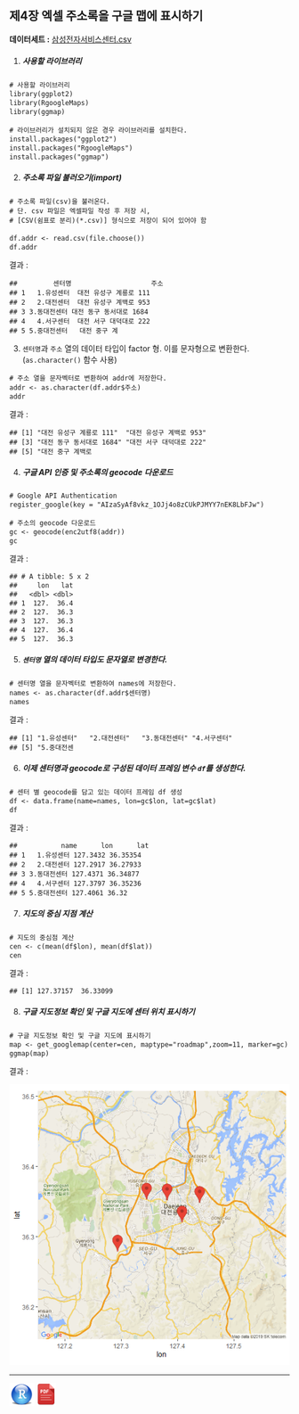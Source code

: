 ## 제4장 엑셀 주소록을 구글 맵에 표시하기



**데이터세트 :** [삼성전자서비스센터.csv](data/서비스센터(대전)주소록.csv)



1. ##### 사용할 라이브러리

```{r}
# 사용할 라이브러리
library(ggplot2)
library(RgoogleMaps)
library(ggmap)

# 라이브러리가 설치되지 않은 경우 라이브러리를 설치한다.
install.packages("ggplot2")
install.packages("RgoogleMaps")
install.packages("ggmap")
```



2. ##### 주소록 파일 불러오기(import)

```{r}
# 주소록 파일(csv)을 불러온다. 
# 단. csv 파일은 엑셀파일 작성 후 저장 시, 
# [CSV(쉼표로 분리)(*.csv)] 형식으로 저장이 되어 있어야 함

df.addr <- read.csv(file.choose())
df.addr
```

결과 :

```
##         센터명                    주소
## 1   1.유성센터  대전 유성구 계룡로 111
## 2   2.대전센터  대전 유성구 계백로 953
## 3 3.동대전센터 대전 동구 동서대로 1684
## 4   4.서구센터  대전 서구 대덕대로 222
## 5 5.중대전센터   대전 중구 계
```



3. `센터명`과 `주소` 열의 데이터 타입이 factor 형. 이를 문자형으로 변환한다. (`as.character()` 함수 사용)

```{r}
# 주소 열을 문자벡터로 변환하여 addr에 저장한다.
addr <- as.character(df.addr$주소)
addr
```

결과 :

```
## [1] "대전 유성구 계룡로 111"  "대전 유성구 계백로 953" 
## [3] "대전 동구 동서대로 1684" "대전 서구 대덕대로 222" 
## [5] "대전 중구 계백로 
```



4. ##### 구글 API 인증 및 주소록의 geocode 다운로드

```{r}
# Google API Authentication
register_google(key = "AIzaSyAf8vkz_1OJj4o8zCUkPJMYY7nEK8LbFJw")

# 주소의 geocode 다운로드 
gc <- geocode(enc2utf8(addr))
gc
```

결과 :

```
## # A tibble: 5 x 2
##     lon   lat
##   <dbl> <dbl>
## 1  127.  36.4
## 2  127.  36.3
## 3  127.  36.3
## 4  127.  36.4
## 5  127.  36.3
```



5. ##### `센터명` 열의 데이터 타입도 문자열로 변경한다.

```{r}
# 센터명 열을 문자벡터로 변환하여 names에 저장한다.
names <- as.character(df.addr$센터명)
names
```

결과 :

```
## [1] "1.유성센터"   "2.대전센터"   "3.동대전센터" "4.서구센터"  
## [5] "5.중대전센
```



6. ##### 이제 센터명과 geocode로 구성된 데이터 프레임 변수 `df`를 생성한다.

```{r}
# 센터 별 geocode를 담고 있는 데이터 프레임 df 생성
df <- data.frame(name=names, lon=gc$lon, lat=gc$lat)
df
```

결과 :

```
##           name      lon      lat
## 1   1.유성센터 127.3432 36.35354
## 2   2.대전센터 127.2917 36.27933
## 3 3.동대전센터 127.4371 36.34877
## 4   4.서구센터 127.3797 36.35236
## 5 5.중대전센터 127.4061 36.32
```



7. ##### 지도의 중심 지점 계산

```{r}
# 지도의 중심점 계산
cen <- c(mean(df$lon), mean(df$lat))
cen
```

결과 :

```
## [1] 127.37157  36.33099
```



8. ##### 구글 지도정보 확인 및 구글 지도에 센터  위치 표시하기

```{r}
# 구글 지도정보 확인 및 구글 지도에 표시하기
map <- get_googlemap(center=cen, maptype="roadmap",zoom=11, marker=gc)
ggmap(map)
```

결과 :

![1570056116746](images/1570056116746.png)

--------

[<img src="images/R.png" alt="R" style="zoom:80%;" />](source/ch_4_Excel_Address_Google_Map.R) [<img src="images/pdf_image.png" alt="pdf_image" style="zoom:80%;" />](pdf/ch_4_Excel_Address_Google_Map.pdf)

